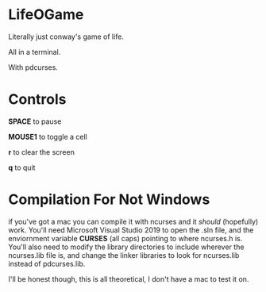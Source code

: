 # LifeOGame
Literally just conway's game of life.

All in a terminal.

With pdcurses.

# Controls
**SPACE** to pause

**MOUSE1** to toggle a cell

**r** to clear the screen

**q** to quit

# Compilation For Not Windows
if you've got a mac you can compile it with ncurses and it _should_ (hopefully) work. You'll need Microsoft Visual Studio 2019 to open the .sln file, and the enviornment variable **CURSES** (all caps) pointing to where ncurses.h is. You'll also need to modify the library directories to include wherever the ncurses.lib file is, and change the linker libraries to look for ncurses.lib instead of pdcurses.lib.

I'll be honest though, this is all theoretical, I don't have a mac to test it on.
